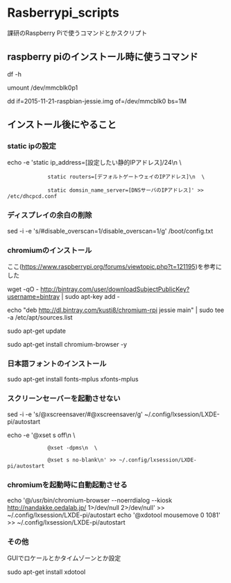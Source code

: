 # Rasberrypi_scripts

課研のRaspberry Piで使うコマンドとかスクリプト

## raspberry piのインストール時に使うコマンド
df -h

umount /dev/mmcblk0p1

dd if=2015-11-21-raspbian-jessie.img of=/dev/mmcblk0 bs=1M

## インストール後にやること

### static ipの設定
echo -e 'static ip_address=[設定したい静的IPアドレス]/24\n	\

				 static routers=[デフォルトゲートウェイのIPアドレス]\n	\

				 static domsin_name_server=[DNSサーバのIPアドレス]' >> /etc/dhcpcd.conf

### ディスプレイの余白の削除
sed -i -e 's/#disable_overscan=1/disable_overscan=1/g' /boot/config.txt

### chromiumのインストール
ここ(https://www.raspberrypi.org/forums/viewtopic.php?t=121195)を参考にした

wget -qO - http://bintray.com/user/downloadSubjectPublicKey?username=bintray | sudo apt-key add -

echo "deb http://dl.bintray.com/kusti8/chromium-rpi jessie main" | sudo tee -a /etc/apt/sources.list

sudo apt-get update

sudo apt-get install chromium-browser -y

### 日本語フォントのインストール
sudo apt-get install fonts-mplus xfonts-mplus

### スクリーンセーバーを起動させない
sed -i -e 's/@xscreensaver/#@xscreensaver/g' ~/.config/lxsession/LXDE-pi/autostart

echo -e '@xset s off\n	\

				 @xset -dpms\n	\

				 @xset s no-blank\n' >> ~/.config/lxsession/LXDE-pi/autostart

### chromiumを起動時に自動起動させる
echo '@/usr/bin/chromium-browser --noerrdialog --kiosk http://nandakke.oedalab.jp/ 1>/dev/null 2>/dev/null' >> ~/.config/lxsession/LXDE-pi/autostart
echo '@xdotool mousemove 0 1081' >> ~/.config/lxsession/LXDE-pi/autostart

### その他
GUIでロケールとかタイムゾーンとか設定

sudo apt-get install xdotool
